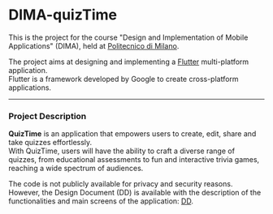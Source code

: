 # DIMA-quizTime

This is the project for the course "Design and Implementation of Mobile Applications" (DIMA), 
held at [Politecnico di Milano](https://www.polimi.it/).

The project aims at designing and implementing a [Flutter](https://flutter.dev/) multi-platform application.  
Flutter is a framework developed by Google to create cross-platform applications.

---

### Project Description
**QuizTime** is an application that empowers users to create, edit, share and take quizzes effortlessly.  
With QuizTime, users will have the ability to craft a diverse range of quizzes, from educational assessments to fun and interactive trivia games, reaching a wide spectrum of audiences.

The code is not publicly available for privacy and security reasons.\
However, the Design Document (DD) is available with the description of the functionalities and main screens of the application: [DD](https://github.com/AndreaArbasino/DIMA-quizTime/blob/main/DesignDocument/QuizTime_DD.pdf).

